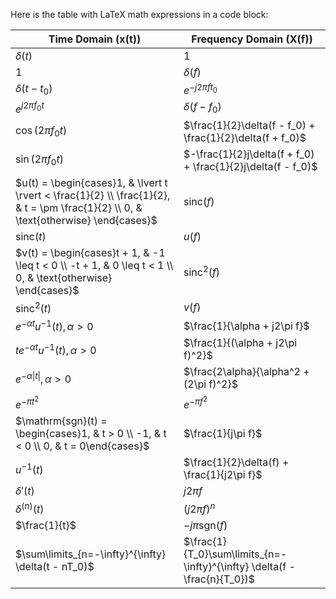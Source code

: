Here is the table with LaTeX math expressions in a code block:


| Time Domain (x(t)) | Frequency Domain (X(f)) |
|-|-|
| $\delta(t)$ | 1 |  
| 1 | $\delta(f)$ |
| $\delta(t - t_0)$ | $e^{-j2\pi ft_0}$ |
| $e^{j2\pi f_0t}$ | $\delta(f - f_0)$ |  
| $\cos(2\pi f_0t)$ | $\frac{1}{2}\delta(f - f_0) + \frac{1}{2}\delta(f + f_0)$ |
| $\sin(2\pi f_0t)$ | $-\frac{1}{2}j\delta(f + f_0) + \frac{1}{2}j\delta(f - f_0)$ |
| $u(t) = \begin{cases}1, & \lvert t \rvert < \frac{1}{2} \\ \frac{1}{2}, & t = \pm \frac{1}{2} \\ 0, & \text{otherwise} \end{cases}$ | $\mathrm{sinc}(f)$ |
| $\mathrm{sinc}(t)$ | $u(f)$ |
| $v(t) = \begin{cases}t + 1, & -1 \leq t < 0 \\ -t + 1, & 0 \leq t < 1 \\ 0, & \text{otherwise} \end{cases}$ | $\mathrm{sinc}^2(f)$ |  
| $\mathrm{sinc}^2(t)$ | $v(f)$ |
| $e^{-\alpha t}u^{-1}(t), \alpha > 0$ | $\frac{1}{\alpha + j2\pi f}$ |
| $te^{-\alpha t}u^{-1}(t), \alpha > 0$ | $\frac{1}{(\alpha + j2\pi f)^2}$ |
| $e^{-\alpha\lvert t \rvert}, \alpha > 0$ | $\frac{2\alpha}{\alpha^2 + (2\pi f)^2}$ |
| $e^{-\pi t^2}$ | $e^{-\pi f^2}$ |
| $\mathrm{sgn}(t) = \begin{cases}1, & t > 0 \\ -1, & t < 0 \\ 0, & t = 0\end{cases}$ | $\frac{1}{j\pi f}$ |  
| $u^{-1}(t)$ | $\frac{1}{2}\delta(f) + \frac{1}{j2\pi f}$ |
| $\delta'(t)$ | $j2\pi f$ |
| $\delta^{(n)}(t)$ | $(j2\pi f)^n$ |
| $\frac{1}{t}$ | $-j\pi \mathrm{sgn}(f)$ |
| $\sum\limits_{n=-\infty}^{\infty} \delta(t - nT_0)$ | $\frac{1}{T_0}\sum\limits_{n=-\infty}^{\infty} \delta(f - \frac{n}{T_0})$ |
